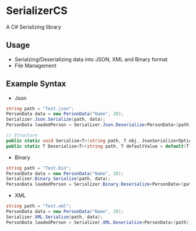# SerializerCS
A C# Serializing library

## Usage
- Serialzing/Deserializing data into JSON, XML and Binary format
- File Management

## Example Syntax
- Json
```csharp
string path = "Test.json";
PersonData data = new PersonData("Name", 20);
Serializer.Json.Serialize(path, data);
PersonData loadedPerson = Serializer.Json.Deserialize<PersonData>(path);

// Structure
public static void Serialize<T>(string path, T obj, JsonSerializerOptions? options = null)
public static T Deserialize<T>(string path, T defaultValue = default(T), JsonSerializerOptions? options = null)
```
- Binary
```csharp
string path = "Test.bin";
PersonData data = new PersonData("Name", 20);
Serializer.Binary.Serialize(path, data);
PersonData loadedPerson = Serializer.Binary.Deserialize<PersonData>(path);
```
- XML
```csharp
string path = "Test.xml";
PersonData data = new PersonData("Name", 20);
Serializer.XML.Serialize(path, data);
PersonData loadedPerson = Serializer.XML.Deserialize<PersonData>(path);
```
